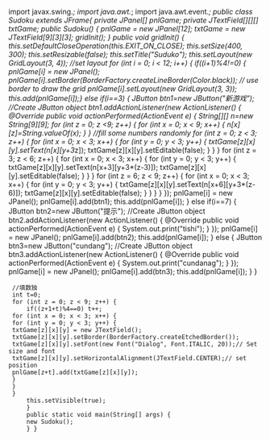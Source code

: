 import javax.swing.*;
import java.awt.*;
import java.awt.event.*;
public class Sudoku extends JFrame{
	 private JPanel[] pnlGame;
	 private JTextField[][][] txtGame;
	 public Sudoku() {
	 pnlGame = new JPanel[12];
	 txtGame = new JTextField[9][3][3];
	 gridInit();
	 }
	 public void gridInit() {
	 this.setDefaultCloseOperation(this.EXIT_ON_CLOSE);
	 this.setSize(400, 300);
	 this.setResizable(false);
	 this.setTitle("Suduko");
	 this.setLayout(new GridLayout(3, 4)); //set layout
	 for (int i = 0; i < 12; i++) {
		 if((i+1)%4!=0) {
	 pnlGame[i] = new JPanel();
	 pnlGame[i].setBorder(BorderFactory.createLineBorder(Color.black)); // use border to draw the grid
	 pnlGame[i].setLayout(new GridLayout(3, 3));
	 this.add(pnlGame[i]);}
		 else if(i==3) {
			 JButton btn1=new JButton("新游戏"); //Create JButton object
			 btn1.addActionListener(new ActionListener() {
			 @Override
			 public void actionPerformed(ActionEvent e) {
				  String[][] n=new String[9][9];
	                          for (int z = 0; z <9; z++) {
		                  for (int x = 0; x < 9; x++) {
		                  n[x][z]=String.valueOf(x);
		                                      }
		                                     }
	 //fill some numbers randomly
	 for (int z = 0; z < 3; z++) {
	 for (int x = 0; x < 3; x++) {
	 for (int y = 0; y < 3; y++) {
	 txtGame[z][x][y].setText(n[x][y+3*z]);
	 txtGame[z][x][y].setEditable(false);
	 }
	 }
	 }
	 for (int z = 3; z < 6; z++) {
         for (int x = 0; x < 3; x++) {
	 for (int y = 0; y < 3; y++) {
	 txtGame[z][x][y].setText(n[x+3][y+3*(z-3)]);
	 txtGame[z][x][y].setEditable(false);
	 }
	 }
	 }
	 for (int z = 6; z < 9; z++) {
	 for (int x = 0; x < 3; x++) {
	 for (int y = 0; y < 3; y++) {
	 txtGame[z][x][y].setText(n[x+6][y+3*(z-6)]);
	 txtGame[z][x][y].setEditable(false);
	 }
	 }
	 }
			 }
			 });
			 pnlGame[i] = new JPanel();
			 pnlGame[i].add(btn1);
			 this.add(pnlGame[i]);
		 }
		 else if(i==7) {
			 JButton btn2=new JButton("提示"); //Create JButton object
			 btn2.addActionListener(new ActionListener() {
			 @Override
			 public void actionPerformed(ActionEvent e) {
				 System.out.print("tishi"); 
			 }
			 });
			 pnlGame[i] = new JPanel();
			 pnlGame[i].add(btn2);
			 this.add(pnlGame[i]);
		 }
		 else {
			 JButton btn3=new JButton("cundang"); //Create JButton object
			 btn3.addActionListener(new ActionListener() {
			 @Override
			 public void actionPerformed(ActionEvent e) {
				 System.out.print("cundanag"); 
			 }
			 });
			 pnlGame[i] = new JPanel();
			 pnlGame[i].add(btn3);
			 this.add(pnlGame[i]);
		 }
	 }
	 
	 //填数独
	 int t=0;
	 for (int z = 0; z < 9; z++) {
		 if((z+1+t)%4==0) t++;
	 for (int x = 0; x < 3; x++) {
	 for (int y = 0; y < 3; y++) {
	 txtGame[z][x][y] = new JTextField();
	 txtGame[z][x][y].setBorder(BorderFactory.createEtchedBorder());
	 txtGame[z][x][y].setFont(new Font("Dialog", Font.ITALIC, 20));// Set size and font
	 txtGame[z][x][y].setHorizontalAlignment(JTextField.CENTER);// set position
	 pnlGame[z+t].add(txtGame[z][x][y]);
	 }
	 }
	 }
		 this.setVisible(true);
		 }
		 public static void main(String[] args) {
		 new Sudoku();
		 } }
